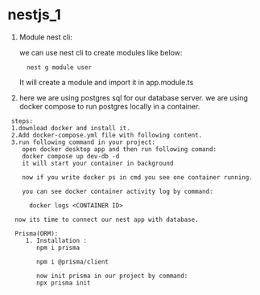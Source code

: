 # nestjs_1

  1. Module
     nest cli:

        we can use nest cli to create modules like below:

           nest g module user

        It will create a module and import it in app.module.ts

   2. here we are using postgres sql for our database server. we are using docker compose to run postgres locally in a container.
     
     steps: 
     1.download docker and install it.
     2.Add docker-compose.yml file with following content.
     3.run following command in your project:
        open docker desktop app and then run following comand:
        docker compose up dev-db -d
        it will start your container in background  

        now if you write docker ps in cmd you see one container running.

        you can see docker container activity log by command:  

          docker logs <CONTAINER ID>

      now its time to connect our nest app with database.

      Prisma(ORM): 
         1. Installation :
            npm i prisma

            npm i @prisma/client

            now init prisma in our project by command:
            npx prisma init


   